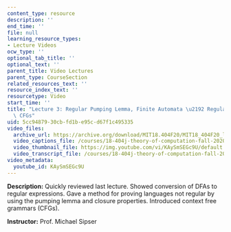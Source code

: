 ```yaml
---
content_type: resource
description: ''
end_time: ''
file: null
learning_resource_types:
- Lecture Videos
ocw_type: ''
optional_tab_title: ''
optional_text: ''
parent_title: Video Lectures
parent_type: CourseSection
related_resources_text: ''
resource_index_text: ''
resourcetype: Video
start_time: ''
title: "Lecture 3: Regular Pumping Lemma, Finite Automata \u2192 Regular Expressions,\
  \ CFGs"
uid: 5cc94879-30cb-fd1b-e95c-d67f1c495335
video_files:
  archive_url: https://archive.org/download/MIT18.404F20/MIT18_404F20_lec03_300k.mp4
  video_captions_file: /courses/18-404j-theory-of-computation-fall-2020/198849bbce9951cba630ac4faca25686_KAySmSEGc9U.vtt
  video_thumbnail_file: https://img.youtube.com/vi/KAySmSEGc9U/default.jpg
  video_transcript_file: /courses/18-404j-theory-of-computation-fall-2020/5e1fd0dfb8d0d45a2bde948aec38b4d9_KAySmSEGc9U.pdf
video_metadata:
  youtube_id: KAySmSEGc9U
---
```


**Description:** Quickly reviewed last lecture. Showed conversion of DFAs to regular expressions. Gave a method for proving languages not regular by using the pumping lemma and closure properties. Introduced context free grammars (CFGs).

**Instructor:** Prof. Michael Sipser



